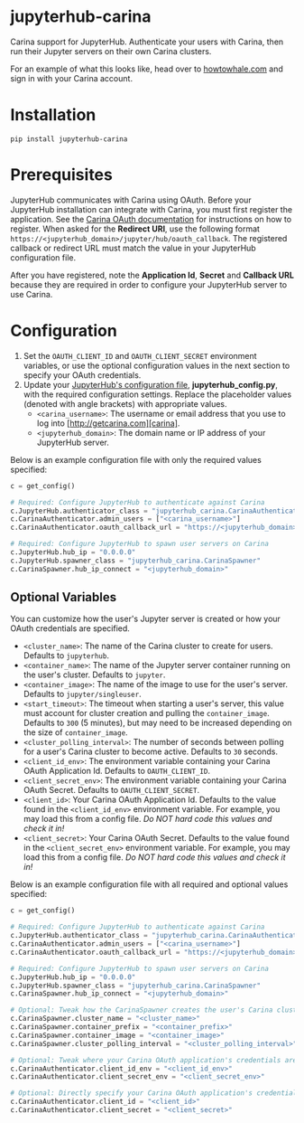 # jupyterhub-carina
Carina support for JupyterHub. Authenticate your users with Carina, then run their Jupyter servers on their own Carina clusters.

For an example of what this looks like, head over to [howtowhale.com](https://howtowhale.com) and sign in with your Carina account.

# Installation
`pip install jupyterhub-carina`

# Prerequisites
JupyterHub communicates with Carina using OAuth. Before your JupyterHub installation can integrate with Carina, you must
first register the application. See the [Carina OAuth documentation][carina-oauth] for instructions on how to register. When asked for the **Redirect URI**, use the following format `https://<jupyterhub_domain>/jupyter/hub/oauth_callback`. The registered callback or redirect URL must match the value in your JupyterHub configuration file.

After you have registered, note the **Application Id**, **Secret** and **Callback URL** because they are required
in order to configure your JupyterHub server to use Carina.

# Configuration

1. Set the `OAUTH_CLIENT_ID` and `OAUTH_CLIENT_SECRET` environment variables, or use the optional configuration values in the next section to specify your OAuth credentials.
2. Update your [JupyterHub's configuration file][jupyterhub-config], **jupyterhub_config.py**, with the required configuration settings. Replace the placeholder values (denoted with angle brackets) with appropriate values.
    * `<carina_username>`: The username or email address that you use to log into [http://getcarina.com][carina].
    * `<jupyterhub_domain>`: The domain name or IP address of your JupyterHub server.

Below is an example configuration file with only the required values specified:

```python
c = get_config()

# Required: Configure JupyterHub to authenticate against Carina
c.JupyterHub.authenticator_class = "jupyterhub_carina.CarinaAuthenticator"
c.CarinaAuthenticator.admin_users = ["<carina_username>"]
c.CarinaAuthenticator.oauth_callback_url = "https://<jupyterhub_domain>/jupyter/hub/oauth_callback"

# Required: Configure JupyterHub to spawn user servers on Carina
c.JupyterHub.hub_ip = "0.0.0.0"
c.JupyterHub.spawner_class = "jupyterhub_carina.CarinaSpawner"
c.CarinaSpawner.hub_ip_connect = "<jupyterhub_domain>"
```

## Optional Variables
You can customize how the user's Jupyter server is created or how your OAuth credentials are specified.

* `<cluster_name>`: The name of the Carina cluster to create for users. Defaults to `jupyterhub`.
* `<container_name>`: The name of the Jupyter server container running on the user's cluster. Defaults to `jupyter`.
* `<container_image>`: The name of the image to use for the user's server. Defaults to `jupyter/singleuser`.
*  `<start_timeout>`: The timeout when starting a user's server, this value must account for cluster creation and
    pulling the `container_image`. Defaults to `300` (5 minutes), but may need to be increased depending on the
    size of `container_image`.
* `<cluster_polling_interval>`: The number of seconds between polling for a user's Carina cluster to become active.
    Defaults to `30` seconds.
* `<client_id_env>`: The environment variable containing your Carina OAuth Application Id.
    Defaults to `OAUTH_CLIENT_ID`.
* `<client_secret_env>`: The environment variable containing your Carina OAuth Secret.
    Defaults to `OAUTH_CLIENT_SECRET`.
* `<client_id>`: Your Carina OAuth Application Id. Defaults to the value found in the `<client_id_env>` environment variable.
    For example, you may load this from a config file. _Do NOT hard code this values and check it in!_
* `<client_secret>`: Your Carina OAuth Secret. Defaults to the value found in the `<client_secret_env>` environment variable.
    For example, you may load this from a config file. _Do NOT hard code this values and check it in!_

Below is an example configuration file with all required and optional values specified:

```python
c = get_config()

# Required: Configure JupyterHub to authenticate against Carina
c.JupyterHub.authenticator_class = "jupyterhub_carina.CarinaAuthenticator"
c.CarinaAuthenticator.admin_users = ["<carina_username>"]
c.CarinaAuthenticator.oauth_callback_url = "https://<jupyterhub_domain>/jupyter/hub/oauth_callback"

# Required: Configure JupyterHub to spawn user servers on Carina
c.JupyterHub.hub_ip = "0.0.0.0"
c.JupyterHub.spawner_class = "jupyterhub_carina.CarinaSpawner"
c.CarinaSpawner.hub_ip_connect = "<jupyterhub_domain>"

# Optional: Tweak how the CarinaSpawner creates the user's Carina cluster and container
c.CarinaSpawner.cluster_name = "<cluster_name>"
c.CarinaSpawner.container_prefix = "<container_prefix>"
c.CarinaSpawner.container_image = "<container_image>"
c.CarinaSpawner.cluster_polling_interval = "<cluster_polling_interval>"

# Optional: Tweak where your Carina OAuth application's credentials are located
c.CarinaAuthenticator.client_id_env = "<client_id_env>"
c.CarinaAuthenticator.client_secret_env = "<client_secret_env>"

# Optional: Directly specify your Carina OAuth application's credentials
c.CarinaAuthenticator.client_id = "<client_id>"
c.CarinaAuthenticator.client_secret = "<client_secret>"
```

[carina]: http://getcarina.com
[carina-oauth]: https://getcarina.com/docs/reference/oauth-integration/#register-your-application
[jupyterhub-config]: http://jupyterhub.readthedocs.org/en/latest/getting-started.html#how-to-configure-jupyterhub